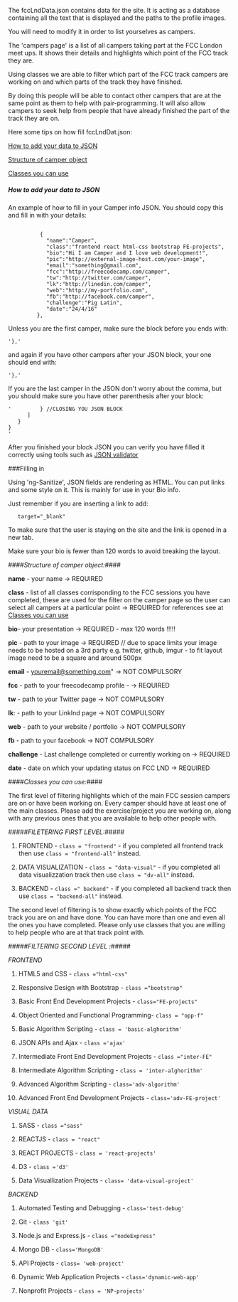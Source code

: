 The fccLndData.json contains data for the site. It is acting as a database containing all the text that is displayed and the paths to the profile images.

You will need to modify it in order to list yourselves as campers.

The 'campers page' is a list of all campers taking part at the FCC London meet ups. It shows their details and highlights which point of the FCC track they are.

Using classes we are able to filter which part of the FCC track campers are working on and which parts of the track they have finished.

By doing this people will be able to contact other campers that are at the same point as them to help with pair-programming. It will also allow campers to seek help from people that have already finished the part of the track they are on.


Here some tips on how fill fccLndDat.json:

[How to add your data to JSON](#how-to-add-your-data-to-JSON)

[Structure of camper object](#structure-of-camper-object)

[Classes you can use](#classes-you-can-use)








##### How to add your data to JSON


An example of how to fill in your Camper info JSON. You should copy this and fill in with your details:
```

          {
            "name":"Camper",
            "class":"frontend react html-css bootstrap FE-projects",
            "bio":"Hi I am Camper and I love web development!",
            "pic":"http://external-image-host.com/your-image",
            "email":"something@gmail.com",
            "fcc":"http://freecodecamp.com/camper",
            "tw":"http://twitter.com/camper",
            "lk":"http://linedin.com/camper",
            "web":"http://my-portfolio.com",
            "fb":"http://facebook.com/camper",
            "challenge":"Pig Latin",
            "date":"24/4/16"
         },
```

Unless you are the first camper, make sure the block before you ends with:

```
'},'
```

and again if you have other campers after your JSON block, your one should end with:

```
'},'
```

If you are the last camper in the JSON don't worry about the comma, but you should make sure  you have other parenthesis after your block:

```
'         } //CLOSING YOU JSON BLOCK
      ]
   }
}
'
```
After you finished your block JSON you can verify you have filled it correctly using tools such as [JSON validator](http://jsonlint.com/)

###Filling in

Using 'ng-Sanitize', JSON fields are rendering as HTML. You can put links and some style on it. This is mainly for use in your Bio info.

Just remember if you are inserting a link to add:
 ```
    target="_blank"
 ```
 To make sure that the user is staying on the site and the link is opened in a new tab.
 
 Make sure your bio is fewer than 120 words to avoid breaking the layout.







####*Structure of camper object:*####

**name** - your name -> REQUIRED

**class** - list of all classes corrisponding to the FCC sessions you have completed, these are used for the filter on the camper page so the user can select all campers at a particular point -> REQUIRED for references see at [Classes you can use](#classes-you-can-use)

**bio**- your presentation -> REQUIRED - max 120 words !!!!!

**pic** - path to your image  -> REQUIRED // due to space limits your image needs to be hosted on a 3rd party e.g. twitter, github, imgur - to fit layout image need to be a square and around 500px

**email** - youremail@something.com"   -> NOT COMPULSORY

**fcc**  -  path to your freecodecamp profile - -> REQUIRED

**tw** - path to your Twitter page -> NOT COMPULSORY

**lk**: - path to your LinkInd page -> NOT COMPULSORY

**web**  - path to your website / portfolio -> NOT COMPULSORY

**fb** - path to your facebook -> NOT COMPULSORY

**challenge** - Last challenge completed or currently working on -> REQUIRED

**date** - date on which your updating status on FCC LND -> REQUIRED





####*Classes you can use:*####

The first level of filtering highlights which of the main FCC session campers are on or have been working on. Every camper should have at least one of the main classes. Please add the exercise/project you are working on, along with any previous ones that you are available to help other people with.

#####*FILETERING FIRST LEVEL:*#####

1. FRONTEND -  `class = "frontend"`  - if you completed all frontend track then use `class = "frontend-all"` instead.

2. DATA VISUALIZATION - `class = "data-visual"` - if you completed all data visualizzation track then use `class = "dv-all"` instead.

3. BACKEND - `class =" backend"` - if you completed all backend track then use `class = "backend-all"` instead.

The second level of filtering is to show exactly which points of the FCC track you are on and have done. You can have more than one and even all the ones you have completed. Please only use classes that you are willing to help people who are at that track point with.

#####*FILTERING SECOND LEVEL :*#####

*FRONTEND*

1. HTML5 and CSS - `class ="html-css"`

2. Responsive Design with Bootstrap  - `class ="bootstrap"`

3. Basic Front End Development Projects - `class="FE-projects"`

4. Object Oriented and Functional Programming- `class = "opp-f"`

5. Basic Algorithm Scripting - `class = 'basic-alghorithm'`

6. JSON APIs and Ajax - `class ='ajax'`

7. Intermediate Front End Development Projects - `class ="inter-FE"`

8. Intermediate Algorithm Scripting - `class = 'inter-alghorithm'`

9. Advanced Algorithm Scripting - `class='adv-algorithm'`

10. Advanced Front End Development Projects - `class='adv-FE-project'`

*VISUAL DATA*

1. SASS - `class ="sass"`

2. REACTJS - `class = "react"`

3. REACT PROJECTS - `class = 'react-projects'`

4. D3 - `class ='d3'`

5. Data Visuallization Projects - `class= 'data-visual-project'`


*BACKEND*

1. Automated Testing and Debugging - `class='test-debug'`

2. Git - `class 'git'`

3. Node.js and Express.js - `class ="nodeExpress"`

4. Mongo DB - `class='MongoDB'`

5. API Projects - `class= 'web-project'`

6. Dynamic Web Application Projects - `class='dynamic-web-app'`

7. Nonprofit Projects - `class = 'NP-projects'`


